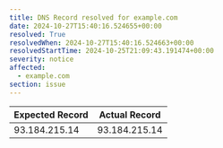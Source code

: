 ```yaml
---
title: DNS Record resolved for example.com
date: 2024-10-27T15:40:16.524655+00:00
resolved: True
resolvedWhen: 2024-10-27T15:40:16.524663+00:00
resolvedStartTime: 2024-10-25T21:09:43.191474+00:00
severity: notice
affected:
  - example.com
section: issue
---
```


| Expected Record  | Actual Record  |
|------------------|----------------|
| 93.184.215.14 | 93.184.215.14 |
